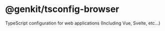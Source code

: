 # @genkit/tsconfig-browser

TypeScript configuration for web applications (Including Vue, Svelte, etc...)
